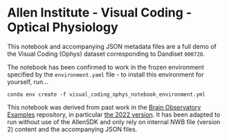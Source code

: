 # Allen Institute - Visual Coding - Optical Physiology

This notebook and accompanying JSON metadata files are a full demo of the Visual Coding (Ophys) dataset corresponding to Dandiset `000728`.

The notebook has been confirmed to work in the frozen environment specified by the `environment.yaml` file - to install this environment for yourself, run...

```
conda env create -f visual_coding_ophys_notebook_environment.yml
```

This notebook was derived from past work in the [Brain Observatory Examples](https://github.com/AllenInstitute/brain_observatory_examples) repository, in particular [the 2022 version](https://github.com/AllenInstitute/brain_observatory_examples/blob/d579969f2a5015a77da4615d4686f94a9f6121a4/BMM%202022/2P%20Visual%20Coding%20Tutorial.ipynb). It has been adapted to run without use of the AllenSDK and only rely on internal NWB file (version 2) content and the accompanying JSON files.
